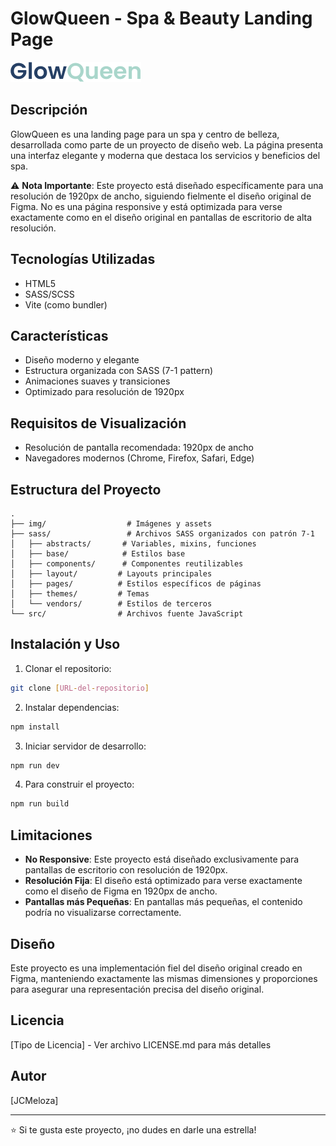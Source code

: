 # GlowQueen - Spa & Beauty Landing Page

![GlowQueen Logo](/img/GlowQueen_logo.png)

## Descripción

GlowQueen es una landing page para un spa y centro de belleza, desarrollada como parte de un proyecto de diseño web. La página presenta una interfaz elegante y moderna que destaca los servicios y beneficios del spa.

⚠️ **Nota Importante**: Este proyecto está diseñado específicamente para una resolución de 1920px de ancho, siguiendo fielmente el diseño original de Figma. No es una página responsive y está optimizada para verse exactamente como en el diseño original en pantallas de escritorio de alta resolución.

## Tecnologías Utilizadas

- HTML5
- SASS/SCSS
- Vite (como bundler)

## Características

- Diseño moderno y elegante
- Estructura organizada con SASS (7-1 pattern)
- Animaciones suaves y transiciones
- Optimizado para resolución de 1920px

## Requisitos de Visualización

- Resolución de pantalla recomendada: 1920px de ancho
- Navegadores modernos (Chrome, Firefox, Safari, Edge)

## Estructura del Proyecto

```
.
├── img/                  # Imágenes y assets
├── sass/                 # Archivos SASS organizados con patrón 7-1
│   ├── abstracts/       # Variables, mixins, funciones
│   ├── base/            # Estilos base
│   ├── components/      # Componentes reutilizables
│   ├── layout/         # Layouts principales
│   ├── pages/          # Estilos específicos de páginas
│   ├── themes/         # Temas
│   └── vendors/        # Estilos de terceros
└── src/                # Archivos fuente JavaScript
```

## Instalación y Uso

1. Clonar el repositorio:
```bash
git clone [URL-del-repositorio]
```

2. Instalar dependencias:
```bash
npm install
```

3. Iniciar servidor de desarrollo:
```bash
npm run dev
```

4. Para construir el proyecto:
```bash
npm run build
```

## Limitaciones

- **No Responsive**: Este proyecto está diseñado exclusivamente para pantallas de escritorio con resolución de 1920px.
- **Resolución Fija**: El diseño está optimizado para verse exactamente como el diseño de Figma en 1920px de ancho.
- **Pantallas más Pequeñas**: En pantallas más pequeñas, el contenido podría no visualizarse correctamente.

## Diseño

Este proyecto es una implementación fiel del diseño original creado en Figma, manteniendo exactamente las mismas dimensiones y proporciones para asegurar una representación precisa del diseño original.

## Licencia

[Tipo de Licencia] - Ver archivo LICENSE.md para más detalles

## Autor

[JCMeloza]

---

⭐ Si te gusta este proyecto, ¡no dudes en darle una estrella!